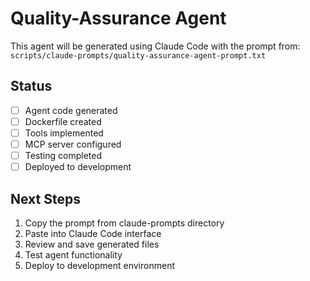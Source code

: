 # Quality-Assurance Agent

This agent will be generated using Claude Code with the prompt from:
`scripts/claude-prompts/quality-assurance-agent-prompt.txt`

## Status
- [ ] Agent code generated
- [ ] Dockerfile created  
- [ ] Tools implemented
- [ ] MCP server configured
- [ ] Testing completed
- [ ] Deployed to development

## Next Steps
1. Copy the prompt from claude-prompts directory
2. Paste into Claude Code interface
3. Review and save generated files
4. Test agent functionality
5. Deploy to development environment
